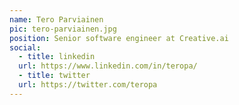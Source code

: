 ```yaml
---
name: Tero Parviainen
pic: tero-parviainen.jpg
position: Senior software engineer at Creative.ai
social:
  - title: linkedin
  url: https://www.linkedin.com/in/teropa/
  - title: twitter
  url: https://twitter.com/teropa
---
```

